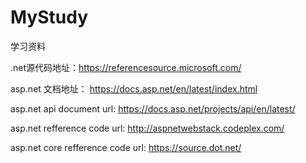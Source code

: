 # MyStudy
学习资料

.net源代码地址：https://referencesource.microsoft.com/

asp.net 文档地址： https://docs.asp.net/en/latest/index.html

asp.net api document url: https://docs.asp.net/projects/api/en/latest/

asp.net refference code url: http://aspnetwebstack.codeplex.com/

asp.net core refference code url: https://source.dot.net/

